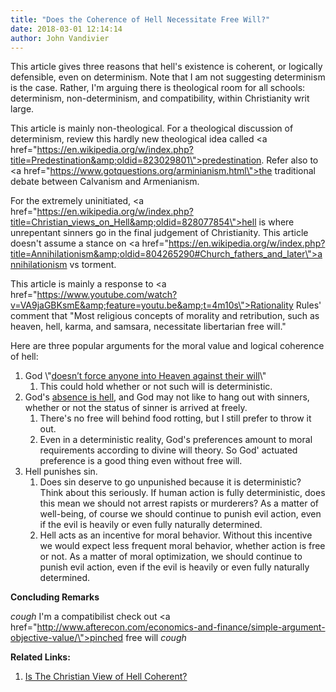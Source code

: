 ```yaml
---
title: "Does the Coherence of Hell Necessitate Free Will?"
date: 2018-03-01 12:14:14
author: John Vandivier
---
```




This article gives three reasons that hell's existence is coherent, or logically defensible, even on determinism. Note that I am not suggesting determinism is the case. Rather, I'm arguing there is theological room for all schools: determinism, non-determinism, and compatibility, within Christianity writ large.

This article is mainly non-theological. For a theological discussion of determinism, review this hardly new theological idea called <a href=\"https://en.wikipedia.org/w/index.php?title=Predestination&amp;oldid=823029801\">predestination</a>. Refer also to <a href=\"https://www.gotquestions.org/arminianism.html\">the traditional debate between Calvanism and Armenianism</a>.

For the extremely uninitiated, <a href=\"https://en.wikipedia.org/w/index.php?title=Christian_views_on_Hell&amp;oldid=828077854\">hell is where unrepentant sinners go</a> in the final judgement of Christianity. This article doesn't assume a stance on <a href=\"https://en.wikipedia.org/w/index.php?title=Annihilationism&amp;oldid=804265290#Church_fathers_and_later\">annihilationism vs torment</a>.

This article is mainly a response to <a href=\"https://www.youtube.com/watch?v=VA9jaGBKsmE&amp;feature=youtu.be&amp;t=4m10s\">Rationality Rules' comment</a> that \"Most religious concepts of morality and retribution, such as heaven, hell, karma, and samsara, necessitate libertarian free will.\"

Here are three popular arguments for the moral value and logical coherence of hell:
<ol>
 	<li>God \"<a href=\"https://crossexamined.org/turek-vs-hitchens-ii-debate-video/\">doesn’t force anyone into Heaven against their will</a>\"
<ol>
 	<li>This could hold whether or not such will is deterministic.</li>
</ol>
</li>
 	<li>God's <a href=\"https://www.youtube.com/watch?v=1CjSy9CWEeU\">absence is hell</a>, and God may not like to hang out with sinners, whether or not the status of sinner is arrived at freely.
<ol>
 	<li>There's no free will behind food rotting, but I still prefer to throw it out.</li>
 	<li>Even in a deterministic reality, God's preferences amount to moral requirements according to divine will theory. So God' actuated preference is a good thing even without free will.</li>
</ol>
</li>
 	<li>Hell punishes sin.
<ol>
 	<li>Does sin deserve to go unpunished because it is deterministic? Think about this seriously. If human action is fully deterministic, does this mean we should not arrest rapists or murderers? As a matter of well-being, of course we should continue to punish evil action, even if the evil is heavily or even fully naturally determined.</li>
 	<li>Hell acts as an incentive for moral behavior. Without this incentive we would expect less frequent moral behavior, whether action is free or not. As a matter of moral optimization, we should continue to punish evil action, even if the evil is heavily or even fully naturally determined.</li>
</ol>
</li>
</ol>
<strong>Concluding Remarks</strong>

*cough* I'm a compatibilist check out <a href=\"http://www.afterecon.com/economics-and-finance/simple-argument-objective-value/\">pinched free will</a> *cough*

<strong>Related Links:</strong>
<ol>
 	<li><a href=\"https://www.youtube.com/watch?v=1kcDyOp_LaM&amp;t=4s\">Is The Christian View of Hell Coherent?</a></li>
</ol>